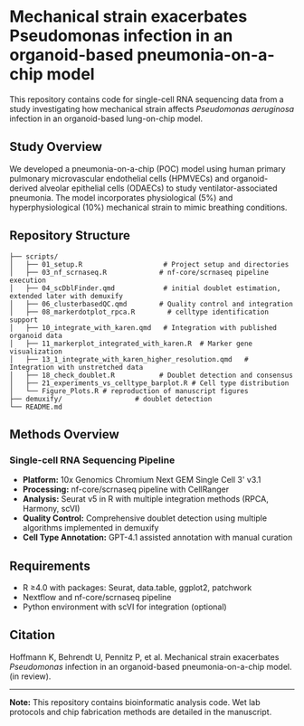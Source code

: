 # Mechanical strain exacerbates Pseudomonas infection in an organoid-based pneumonia-on-a-chip model

This repository contains code for single-cell RNA sequencing data from a study investigating how mechanical strain affects *Pseudomonas aeruginosa* infection in an organoid-based lung-on-chip model.


## Study Overview

We developed a pneumonia-on-a-chip (POC) model using human primary pulmonary microvascular endothelial cells (HPMVECs) and organoid-derived alveolar epithelial cells (ODAECs) to study ventilator-associated pneumonia. The model incorporates physiological (5%) and hyperphysiological (10%) mechanical strain to mimic breathing conditions.

## Repository Structure

```
├── scripts/
│   ├── 01_setup.R                    # Project setup and directories
│   ├── 03_nf_scrnaseq.R             # nf-core/scrnaseq pipeline execution
│   ├── 04_scDblFinder.qmd            # initial doublet estimation, extended later with demuxify
│   ├── 06_clusterbasedQC.qmd        # Quality control and integration
│   ├── 08_markerdotplot_rpca.R        # celltype identification support
│   ├── 10_integrate_with_karen.qmd   # Integration with published organoid data
│   ├── 11_markerplot_integrated_with_karen.R  # Marker gene visualization
│   ├── 13_1_integrate_with_karen_higher_resolution.qmd   # Integration with unstretched data
│   ├── 18_check_doublet.R           # Doublet detection and consensus
│   ├── 21_experiments_vs_celltype_barplot.R # Cell type distribution
│   └── Figure_Plots.R # reproduction of manuscript figures
├── demuxify/                  # doublet detection
└── README.md

```

## Methods Overview

### Single-cell RNA Sequencing Pipeline
- **Platform:** 10x Genomics Chromium Next GEM Single Cell 3' v3.1
- **Processing:** nf-core/scrnaseq pipeline with CellRanger
- **Analysis:** Seurat v5 in R with multiple integration methods (RPCA, Harmony, scVI)
- **Quality Control:** Comprehensive doublet detection using multiple algorithms implemented in demuxify
- **Cell Type Annotation:** GPT-4.1 assisted annotation with manual curation


## Requirements

- R ≥4.0 with packages: Seurat, data.table, ggplot2, patchwork
- Nextflow and nf-core/scrnaseq pipeline
- Python environment with scVI for integration (optional)

## Citation

Hoffmann K, Behrendt U, Pennitz P, et al. Mechanical strain exacerbates *Pseudomonas* infection in an organoid-based pneumonia-on-a-chip model.  (in review).



---

**Note:** This repository contains bioinformatic analysis code. Wet lab protocols and chip fabrication methods are detailed in the manuscript.

